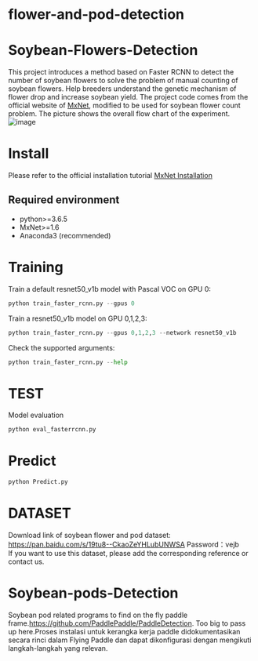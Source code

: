 # flower-and-pod-detection
# Soybean-Flowers-Detection
This project introduces a method based on Faster RCNN to detect the number of soybean flowers to solve the problem of manual counting of soybean flowers. Help breeders understand the genetic mechanism of flower drop and increase soybean yield. The project code comes from the official website of [MxNet](https://cv.gluon.ai/build/examples_detection/train_faster_rcnn_voc.html#sphx-glr-build-examples-detection-train-faster-rcnn-voc-py), modified to be used for soybean flower count problem. The picture shows the overall flow chart of the experiment.![image](https://github.com/yanzhuangzhuang123/Soybean-Flowers-Detection/tree/main/dataset/flow.png)
# Install
Please refer to the official installation tutorial [MxNet Installation](https://cv.gluon.ai/install/install-more.html#)
## Required environment
* python>=3.6.5
* MxNet>=1.6
* Anaconda3 (recommended)
# Training
Train a default resnet50_v1b model with Pascal VOC on GPU 0:
```python
python train_faster_rcnn.py --gpus 0
``` 
Train a resnet50_v1b model on GPU 0,1,2,3:
```python
python train_faster_rcnn.py --gpus 0,1,2,3 --network resnet50_v1b
``` 
Check the supported arguments:
```python
python train_faster_rcnn.py --help
``` 
# TEST
Model evaluation
```python
python eval_fasterrcnn.py 
```
# Predict 
```python
python Predict.py
```
# DATASET
Download link of soybean flower and pod dataset: https://pan.baidu.com/s/19tu8--CkaoZeYHLubUNWSA 
Password：vejb   
If you want to use this dataset, please add the corresponding reference or contact us.
# Soybean-pods-Detection
Soybean pod related programs to find on the fly paddle frame.https://github.com/PaddlePaddle/PaddleDetection.
Too big to pass up here.Proses instalasi untuk kerangka kerja paddle didokumentasikan secara rinci dalam Flying Paddle dan dapat dikonfigurasi dengan mengikuti langkah-langkah yang relevan.


